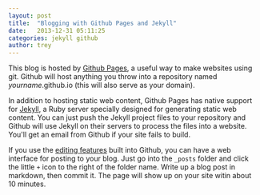 ```yaml
---
layout: post
title:  "Blogging with Github Pages and Jekyll"
date:   2013-12-31 05:11:25
categories: jekyll github
author: trey
---
```


This blog is hosted by [Github Pages][ghpages], a useful way to make websites using git. Github will host anything you throw into a repository named *yourname*.github.io (this will also serve as your domain).

In addition to hosting static web content, Github Pages has native support for [Jekyll][jekyll], a Ruby server specially designed for generating static web content. You can just push the Jekyll project files to your repository and Github will use Jekyll on their servers to process the files into a website. You'll get an email from Github if your site fails to build.

If you use the [editing features][ghflow] built into Github, you can have a web interface for posting to your blog. Just go into the `_posts` folder and click the little `+` icon to the right of the folder name. Write up a blog post in markdown, then commit it. The page will show up on your site witin about 10 minutes.

[ghpages]: http://pages.github.com
[jekyll]: http://jekyllrb.com
[ghflow]: https://github.com/blog/1557-github-flow-in-the-browser

